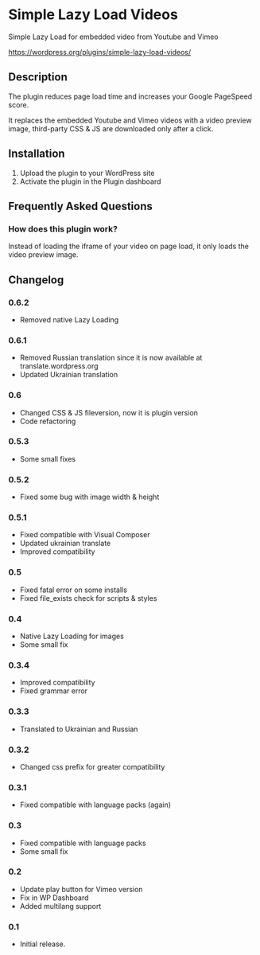 # Simple Lazy Load Videos
Simple Lazy Load for embedded video from Youtube and Vimeo

https://wordpress.org/plugins/simple-lazy-load-videos/

## Description
The plugin reduces page load time and increases your Google PageSpeed score.

It replaces the embedded Youtube and Vimeo videos with a video preview image, third-party CSS & JS are downloaded only after a click.

## Installation
1. Upload the plugin to your WordPress site
2. Activate the plugin in the Plugin dashboard

## Frequently Asked Questions
### How does this plugin work?
Instead of loading the iframe of your video on page load, it only loads the video preview image.

## Changelog
### 0.6.2
* Removed native Lazy Loading

### 0.6.1
* Removed Russian translation since it is now available at translate.wordpress.org
* Updated Ukrainian translation

### 0.6
* Changed CSS & JS fileversion, now it is plugin version
* Сode refactoring

### 0.5.3
* Some small fixes

### 0.5.2
* Fixed some bug with image width & height

### 0.5.1
* Fixed compatible with Visual Composer
* Updated ukrainian translate
* Improved compatibility

### 0.5
* Fixed fatal error on some installs
* Fixed file_exists check for scripts & styles

### 0.4
* Native Lazy Loading for images
* Some small fix

### 0.3.4
* Improved compatibility
* Fixed grammar error

### 0.3.3
* Translated to Ukrainian and Russian

### 0.3.2
* Changed css prefix for greater compatibility

### 0.3.1
* Fixed compatible with language packs (again)

### 0.3
* Fixed compatible with language packs
* Some small fix

### 0.2
* Update play button for Vimeo version
* Fix in WP Dashboard
* Added multilang support

### 0.1
* Initial release.
